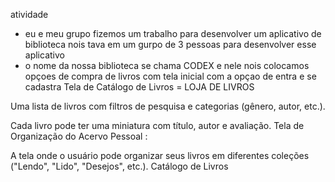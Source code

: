 atividade 
- eu e meu grupo fizemos um trabalho para desenvolver um aplicativo de biblioteca nois tava em um gurpo de 3 pessoas para desenvolver esse aplicativo
- o nome da nossa biblioteca se chama CODEX e nele nois colocamos opçoes de compra de livros com tela inicial com a opçao de entra e se cadastra Tela de Catálogo de Livros = LOJA DE LIVROS

Uma lista de livros com filtros de pesquisa e categorias (gênero, autor, etc.).

Cada livro pode ter uma miniatura com título, autor e avaliação.
Tela de Organização do Acervo Pessoal :

A tela onde o usuário pode organizar seus livros em diferentes coleções ("Lendo", "Lido", "Desejos", etc.).
Catálogo de Livros

